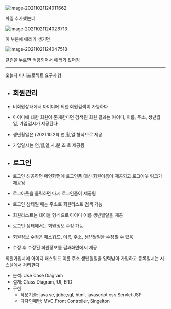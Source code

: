 ![image-20211021124011662](C:\Users\MIN\TIL\WEB\KOSTA_1021.assets\image-20211021124011662.png)

파일 추가했는데

![image-20211021124026713](C:\Users\MIN\TIL\WEB\KOSTA_1021.assets\image-20211021124026713.png)

이 부분에 에러가 생기면

![image-20211021124047518](C:\Users\MIN\TIL\WEB\KOSTA_1021.assets\image-20211021124047518.png)

클린을 누르면 적용되어서 에러가 없어짐













------------

오늘자 미니프로젝트 요구사항

- ## 회원관리

- 비회원상태에서 아이디에 의한 회원검색이 가능하다

- 아이디에 대한 회원이 존재한다면 검색된 회원 결과는 아이디, 이름, 주소, 생년월일, 가입일시가 제공된다

- 생년월일은 (2021.10.21) 연,월,일 형식으로 제공

- 가입일시는 연,월,일,시.분.초 로 제공됨



- ## 로그인

- 로그인 성공하면 메인화면에 로그인폼 대신 회원이름이 제공되고 로그아웃 링크가 제공됨

- 로그아웃을 클릭하면 다시 로그인폼이 제공됨

- 로그인 상태일 때는 주소로 회원리스트 검색 가능
- 회원리스트는 테이블 형식으로 아이디 이름 생년월일을 제공

- 로그인 상태에서는 회원정보 수정 가능
- 회원정보 수정은 패스워드, 이름, 주소, 생년월일을 수정할 수 있음
- 수정 후 수정된 회원정보를 결과화면에서 제공

회원가입시에 아이디 패스워드 이름 주소 생년월일을 입력받아 가입하고 등록일시는 시스템에서 처리한다



- 분석: Use Case Diagram
- 설계: Class Diagram, UI, ERD
- 구현
  - 적용기술: java se, jdbc,sql, html, javascript css Servlet JSP
  - 디자인패턴: MVC,Front Controller, Singelton